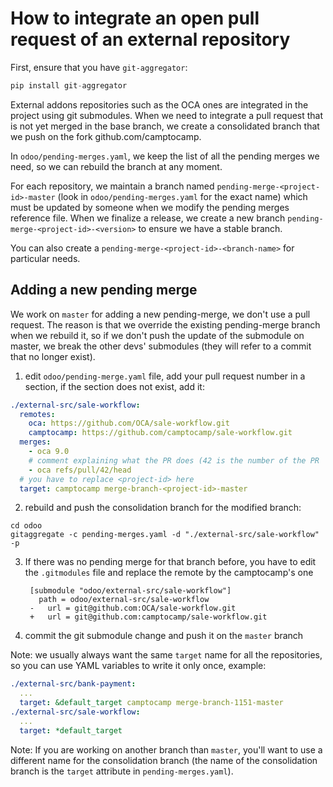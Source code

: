 <!--
This file has been generated with 'invoke project.sync'.
Do not modify. Any manual change will be lost.
-->
# How to integrate an open pull request of an external repository

First, ensure that you have `git-aggregator`:

```python
pip install git-aggregator
```

External addons repositories such as the OCA ones are integrated in the project
using git submodules.  When we need to integrate a pull request that is not yet
merged in the base branch, we create a consolidated branch that we push on the fork
github.com/camptocamp.

In `odoo/pending-merges.yaml`, we keep the list of all the pending merges we
need, so we can rebuild the branch at any moment.

For each repository, we maintain a branch named
`pending-merge-<project-id>-master` (look in `odoo/pending-merges.yaml` for the
exact name)  which must be updated by someone when we modify the pending merges
reference file.  When we finalize a release, we create a new branch
`pending-merge-<project-id>-<version>` to ensure we have a stable branch.

You can also create a `pending-merge-<project-id>-<branch-name>` for particular
needs.

## Adding a new pending merge

We work on `master` for adding a new pending-merge, we don't use a pull
request. The reason is that we override the existing pending-merge branch when
we rebuild it, so if we don't push the update of the submodule on master, we
break the other devs' submodules (they will refer to a commit that no longer exist).


1. edit `odoo/pending-merge.yaml` file, add your pull request number in a section,
   if the section does not exist, add it:

  ```yaml
  ./external-src/sale-workflow:
    remotes:
      oca: https://github.com/OCA/sale-workflow.git
      camptocamp: https://github.com/camptocamp/sale-workflow.git
    merges:
      - oca 9.0
      # comment explaining what the PR does (42 is the number of the PR
      - oca refs/pull/42/head
    # you have to replace <project-id> here
    target: camptocamp merge-branch-<project-id>-master
  ```

2. rebuild and push the consolidation branch for the modified branch:

  ```
  cd odoo
  gitaggregate -c pending-merges.yaml -d "./external-src/sale-workflow" -p
  ```

3. If there was no pending merge for that branch before, you have to edit the `.gitmodules` file
   and replace the remote by the camptocamp's one

   ```
    [submodule "odoo/external-src/sale-workflow"]
      path = odoo/external-src/sale-workflow
    -   url = git@github.com:OCA/sale-workflow.git
    +   url = git@github.com:camptocamp/sale-workflow.git
    ```

4. commit the git submodule change and push it on the `master` branch

Note: we usually always want the same `target` name for all the repositories, so you can use
YAML variables to write it only once, example:

```yaml
./external-src/bank-payment:
  ...
  target: &default_target camptocamp merge-branch-1151-master
./external-src/sale-workflow:
  ...
  target: *default_target
```

Note: If you are working on another branch than `master`, you'll want to use a
different name for the consolidation branch (the name of the consolidation
branch is the `target` attribute in `pending-merges.yaml`).
